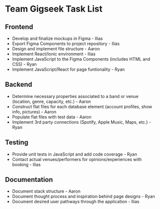 # Team Gigseek Task List
## Frontend
- Develop and finalize mockups in Figma - Ilias
- Export Figma Components to project repository - Ilias
- Design and implement file structure - Aaron
- Implement React/Ionic environment - Ilias
- Implement JavaScript to the Figma Components (includes HTML and CSS) - Ryan
- Implement JavaScript/React for page funtionality - Ryan

## Backend

- Determine necessary properties associated to a band or venue (location, genre, capacity, etc.) - Aaron
- Construct flat files for each database element (account profiles, show info, pictures) - Aaron
- Populate flat files with test data - Aaron
- Implement 3rd party connections (Spotify, Apple Music, Maps, etc.)  - Ryan


## Testing
- Provide unit tests in JavaScript and add code coverage  - Ryan
- Contact actual venues/performers for opinions/experiences with booking - Ilias
## Documentation
- Document stack structure -  Aaron 
- Document thought process and inspiration behind page designs - Ryan
- Document desired user pathways through the application - Ilias

